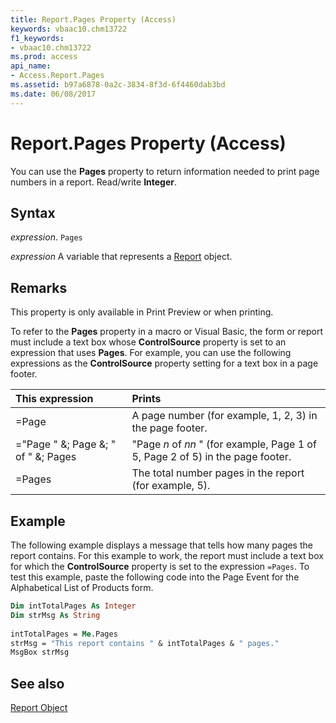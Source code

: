 ```yaml
---
title: Report.Pages Property (Access)
keywords: vbaac10.chm13722
f1_keywords:
- vbaac10.chm13722
ms.prod: access
api_name:
- Access.Report.Pages
ms.assetid: b97a6878-0a2c-3834-8f3d-6f4460dab3bd
ms.date: 06/08/2017
---
```



# Report.Pages Property (Access)

You can use the  **Pages** property to return information needed to print page numbers in a report. Read/write **Integer**.


## Syntax

 _expression_. `Pages`

 _expression_ A variable that represents a [Report](Access.Report.md) object.


## Remarks

This property is only available in Print Preview or when printing.

To refer to the  **Pages** property in a macro or Visual Basic, the form or report must include a text box whose **ControlSource** property is set to an expression that uses **Pages**. For example, you can use the following expressions as the **ControlSource** property setting for a text box in a page footer.



|**This expression**|**Prints**|
|:-----|:-----|
|=Page|A page number (for example, 1, 2, 3) in the page footer.|
|="Page " &; Page &; " of " &; Pages|"Page  _n_ of _nn_ " (for example, Page 1 of 5, Page 2 of 5) in the page footer.|
|=Pages|The total number pages in the report (for example, 5).|

## Example

The following example displays a message that tells how many pages the report contains. For this example to work, the report must include a text box for which the  **ControlSource** property is set to the expression `=Pages`. To test this example, paste the following code into the Page Event for the Alphabetical List of Products form.


```vb
Dim intTotalPages As Integer 
Dim strMsg As String 
 
intTotalPages = Me.Pages 
strMsg = "This report contains " & intTotalPages & " pages." 
MsgBox strMsg
```


## See also


[Report Object](Access.Report.md)

